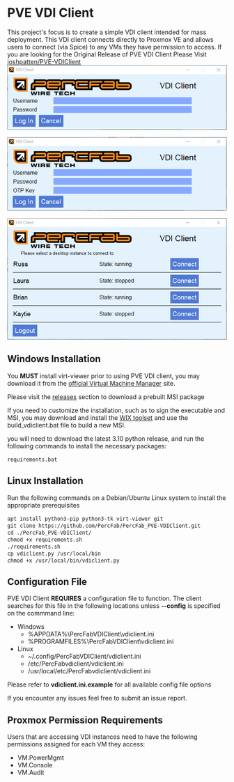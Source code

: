 # PVE VDI Client

This project's focus is to create a simple VDI client intended for mass deployment. This VDI client connects directly to Proxmox VE and allows users to connect (via Spice) to any VMs they have permission to access.
If you are looking for the Original Release of PVE VDI Client Please Visit [joshpatten/PVE-VDIClient](https://github.com/joshpatten/PVE-VDIClient)
![Login Screen](screenshots/login.png)

![Login Screen with OTP](screenshots/login-totp.png)

![VDI View](screenshots/vdiview.png)

## Windows Installation

You **MUST** install virt-viewer prior to using PVE VDI client, you may download it from the [official Virtual Machine Manager](https://virt-manager.org/download.html) site.

Please visit the [releases](https://github.com/PercFab/PercFab_PVE-VDIClient/releases) section to download a prebuilt MSI package

If you need to customize the installation, such as to sign the executable and MSI, you may download and install the [WIX toolset](https://wixtoolset.org/releases/) and use the build_vdiclient.bat file to build a new MSI.

you will need to download the latest 3.10 python release, and run the following commands to install the necessary packages:

    requirements.bat

## Linux Installation

Run the following commands on a Debian/Ubuntu Linux system to install the appropriate prerequisites

    apt install python3-pip python3-tk virt-viewer git
    git clone https://github.com/PercFab/PercFab_PVE-VDIClient.git
    cd ./PercFab_PVE-VDIClient/
    chmod +x requirements.sh
    ./requirements.sh
    cp vdiclient.py /usr/local/bin
    chmod +x /usr/local/bin/vdiclient.py

## Configuration File

PVE VDI Client **REQUIRES** a configuration file to function. The client searches for this file in the following locations unless **--config** is specified on the commmand line:

* Windows
    * %APPDATA%\PercFabVDIClient\vdiclient.ini
    * %PROGRAMFILES%\PercFabVDIClient\vdiclient.ini
* Linux
    * ~/.config/PercFabVDIClient/vdiclient.ini
    * /etc/PercFabvdiclient/vdiclient.ini
    * /usr/local/etc/PercFabvdiclient/vdiclient.ini

Please refer to **vdiclient.ini.example** for all available config file options

If you encounter any issues feel free to submit an issue report.

## Proxmox Permission Requirements

Users that are accessing VDI instances need to have the following permissions assigned for each VM they access:

* VM.PowerMgmt
* VM.Console
* VM.Audit
